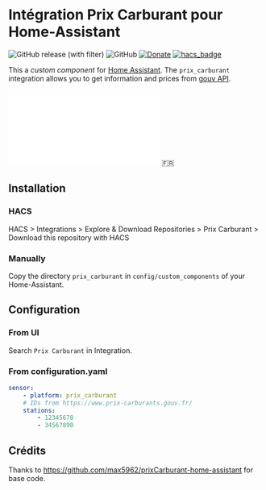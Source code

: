 # Intégration Prix Carburant pour Home-Assistant

![GitHub release (with filter)](https://img.shields.io/github/v/release/aohzan/hass-prixcarburant) ![GitHub](https://img.shields.io/github/license/aohzan/hass-prixcarburant) [![Donate](https://img.shields.io/badge/$-support-ff69b4.svg?style=flat)](https://github.com/sponsors/Aohzan) [![hacs_badge](https://img.shields.io/badge/HACS-Default-41BDF5.svg)](https://github.com/hacs/integration)

This a _custom component_ for [Home Assistant](https://www.home-assistant.io/).
The `prix_carburant` integration allows you to get information and prices from [gouv API](https://data.economie.gouv.fr/explore/dataset/prix-des-carburants-en-france-flux-instantane-v2/table/).

![README complet en français](README.fr.md) :fr:

## Installation

### HACS

HACS > Integrations > Explore & Download Repositories > Prix Carburant > Download this repository with HACS

### Manually

Copy the directory `prix_carburant` in `config/custom_components` of your Home-Assistant.

## Configuration

### From UI

Search `Prix Carburant` in Integration.

### From configuration.yaml

```yaml
sensor:
    - platform: prix_carburant
    # IDs from https://www.prix-carburants.gouv.fr/
    stations:
        - 12345678
        - 34567890
```

## Crédits

Thanks to https://github.com/max5962/prixCarburant-home-assistant for base code.
